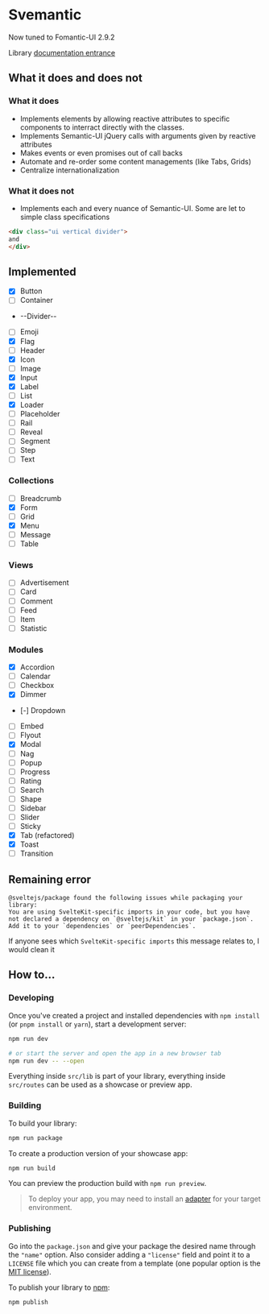 
# Svemantic

Now tuned to Fomantic-UI 2.9.2

Library [documentation entrance](./src/lib/README.md)

## What it does and does not

### What it does

- Implements elements by allowing reactive attributes to specific components to interract directly with the classes.
- Implements Semantic-UI jQuery calls with arguments given by reactive attributes
- Makes events or even promises out of call backs
- Automate and re-order some content managements (like Tabs, Grids)
- Centralize internationalization

### What it does not

- Implements each and every nuance of Semantic-UI. Some are let to simple class specifications
```html
<div class="ui vertical divider">
and
</div>
```

## Implemented

- [x] Button
- [ ] Container
- --Divider--
- [ ] Emoji
- [x] Flag
- [ ] Header
- [x] Icon
- [ ] Image
- [x] Input
- [x] Label
- [ ] List
- [x] Loader
- [ ] Placeholder
- [ ] Rail
- [ ] Reveal
- [ ] Segment
- [ ] Step
- [ ] Text

### Collections

- [ ] Breadcrumb
- [X] Form
- [ ] Grid
- [x] Menu
- [ ] Message
- [ ] Table

### Views

- [ ] Advertisement
- [ ] Card
- [ ] Comment
- [ ] Feed
- [ ] Item
- [ ] Statistic

### Modules

- [x] Accordion
- [ ] Calendar
- [ ] Checkbox
- [x] Dimmer
- [-] Dropdown
- [ ] Embed
- [ ] Flyout
- [x] Modal
- [ ] Nag
- [ ] Popup
- [ ] Progress
- [ ] Rating
- [ ] Search
- [ ] Shape
- [ ] Sidebar
- [ ] Slider
- [ ] Sticky
- [x] Tab	(refactored)
- [x] Toast
- [ ] Transition

## Remaining error

```
@sveltejs/package found the following issues while packaging your library:
You are using SvelteKit-specific imports in your code, but you have not declared a dependency on `@sveltejs/kit` in your `package.json`. Add it to your `dependencies` or `peerDependencies`.
```

If anyone sees which `SvelteKit-specific imports` this message relates to, I would clean it
## How to...
### Developing

Once you've created a project and installed dependencies with `npm install` (or `pnpm install` or `yarn`), start a development server:

```bash
npm run dev

# or start the server and open the app in a new browser tab
npm run dev -- --open
```

Everything inside `src/lib` is part of your library, everything inside `src/routes` can be used as a showcase or preview app.

### Building

To build your library:

```bash
npm run package
```

To create a production version of your showcase app:

```bash
npm run build
```

You can preview the production build with `npm run preview`.

> To deploy your app, you may need to install an [adapter](https://kit.svelte.dev/docs/adapters) for your target environment.

### Publishing

Go into the `package.json` and give your package the desired name through the `"name"` option. Also consider adding a `"license"` field and point it to a `LICENSE` file which you can create from a template (one popular option is the [MIT license](https://opensource.org/license/mit/)).

To publish your library to [npm](https://www.npmjs.com):

```bash
npm publish
```
